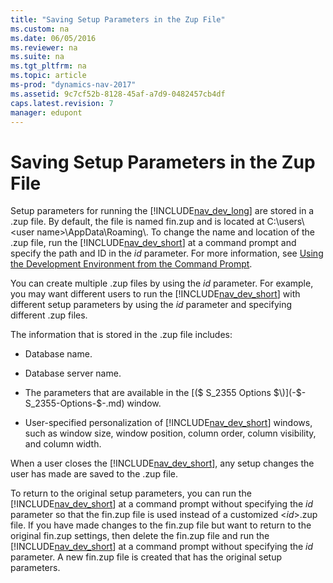 ```yaml
---
title: "Saving Setup Parameters in the Zup File"
ms.custom: na
ms.date: 06/05/2016
ms.reviewer: na
ms.suite: na
ms.tgt_pltfrm: na
ms.topic: article
ms-prod: "dynamics-nav-2017"
ms.assetid: 9c7cf52b-8128-45af-a7d9-0482457cb4df
caps.latest.revision: 7
manager: edupont
---
```

# Saving Setup Parameters in the Zup File
Setup parameters for running the [!INCLUDE[nav_dev_long](includes/nav_dev_long_md.md)] are stored in a .zup file. By default, the file is named fin.zup and is located at C:\\users\\\<user name\>\\AppData\\Roaming\\. To change the name and location of the .zup file, run the [!INCLUDE[nav_dev_short](includes/nav_dev_short_md.md)] at a command prompt and specify the path and ID in the *id* parameter. For more information, see [Using the Development Environment from the Command Prompt](Using-the-Development-Environment-from-the-Command-Prompt.md).  
  
 You can create multiple .zup files by using the *id* parameter. For example, you may want different users to run the [!INCLUDE[nav_dev_short](includes/nav_dev_short_md.md)] with different setup parameters by using the *id* parameter and specifying different .zup files.  
  
 The information that is stored in the .zup file includes:  
  
-   Database name.  
  
-   Database server name.  
  
-   The parameters that are available in the [\($ S\_2355 Options $\)](-$-S_2355-Options-$-.md) window.  
  
-   User-specified personalization of [!INCLUDE[nav_dev_short](includes/nav_dev_short_md.md)] windows, such as window size, window position, column order, column visibility, and column width.  
  
 When a user closes the [!INCLUDE[nav_dev_short](includes/nav_dev_short_md.md)], any setup changes the user has made are saved to the .zup file.  
  
 To return to the original setup parameters, you can run the [!INCLUDE[nav_dev_short](includes/nav_dev_short_md.md)] at a command prompt without specifying the *id* parameter so that the fin.zup file is used instead of a customized \<*id*\>.zup file. If you have made changes to the fin.zup file but want to return to the original fin.zup settings, then delete the fin.zup file and run the [!INCLUDE[nav_dev_short](includes/nav_dev_short_md.md)] at a command prompt without specifying the *id* parameter. A new fin.zup file is created that has the original setup parameters.